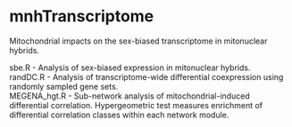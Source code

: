 # mnhTranscriptome
Mitochondrial impacts on the sex-biased transcriptome in mitonuclear hybrids.

sbe.R - Analysis of sex-biased expression in mitonuclear hybrids.
\
randDC.R -  Analysis of transcriptome-wide differential coexpression using randomly sampled gene sets. 
\
MEGENA_hgt.R - Sub-network analysis of mitochondrial-induced differential correlation. Hypergeometric test measures enrichment of differential correlation classes within each network module. 
